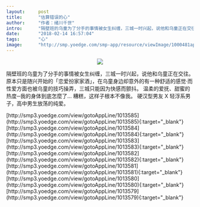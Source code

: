 ```yaml
---
layout:     post
title:      "估算错误的心"
author:     "作者：绪川千世"
intro:      "隔壁班的乌童为了分手的事情被女生纠缠，三城一时兴起，说他和乌童正在交往。 原本只是随兴开始的「恋爱扮家家酒」，在乌童身边却意外的有一种舒适的感觉‧而性爱方面也被乌童的技巧操弄，三城只能因为快感而颤抖。 温柔的爱抚、甜蜜的热度─我的身体到底怎麼了… 糟糕，这样子根本不像我。 硬汉型男友 X 轻浮系男子，高中男生放荡的纯爱。"
date:       "2018-02-14 16:57:04"
tags:       "心"
image:      "http://smp.yoedge.com/smp-app/resource/viewImage/1000481appline.png"
---
```

<div style="text-align: center">
<p><img src="http://smp.yoedge.com/smp-app/resource/viewImage/1000481appline.png"/></p>
</div>
<p class="post-meta">
<span>隔壁班的乌童为了分手的事情被女生纠缠，三城一时兴起，说他和乌童正在交往。 原本只是随兴开始的「恋爱扮家家酒」，在乌童身边却意外的有一种舒适的感觉‧而性爱方面也被乌童的技巧操弄，三城只能因为快感而颤抖。 温柔的爱抚、甜蜜的热度─我的身体到底怎麼了… 糟糕，这样子根本不像我。 硬汉型男友 X 轻浮系男子，高中男生放荡的纯爱。</span>
</p>
[http://smp3.yoedge.com/view/gotoAppLine/1013585](http://smp3.yoedge.com/view/gotoAppLine/1013585){:target="_blank"}
[http://smp3.yoedge.com/view/gotoAppLine/1013584](http://smp3.yoedge.com/view/gotoAppLine/1013584){:target="_blank"}
[http://smp3.yoedge.com/view/gotoAppLine/1013583](http://smp3.yoedge.com/view/gotoAppLine/1013583){:target="_blank"}
[http://smp3.yoedge.com/view/gotoAppLine/1013582](http://smp3.yoedge.com/view/gotoAppLine/1013582){:target="_blank"}
[http://smp3.yoedge.com/view/gotoAppLine/1013581](http://smp3.yoedge.com/view/gotoAppLine/1013581){:target="_blank"}
[http://smp3.yoedge.com/view/gotoAppLine/1013580](http://smp3.yoedge.com/view/gotoAppLine/1013580){:target="_blank"}
[http://smp3.yoedge.com/view/gotoAppLine/1013579](http://smp3.yoedge.com/view/gotoAppLine/1013579){:target="_blank"}


